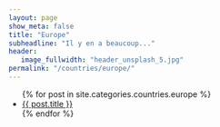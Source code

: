 ```yaml
---
layout: page
show_meta: false
title: "Europe"
subheadline: "Il y en a beaucoup..."
header:
   image_fullwidth: "header_unsplash_5.jpg"
permalink: "/countries/europe/"
---
```

<ul>
    {% for post in site.categories.countries.europe %}
    <li><a href="{{ site.url }}{{ site.baseurl }}{{ post.url }}">{{ post.title }}</a></li>
    {% endfor %}
</ul>
